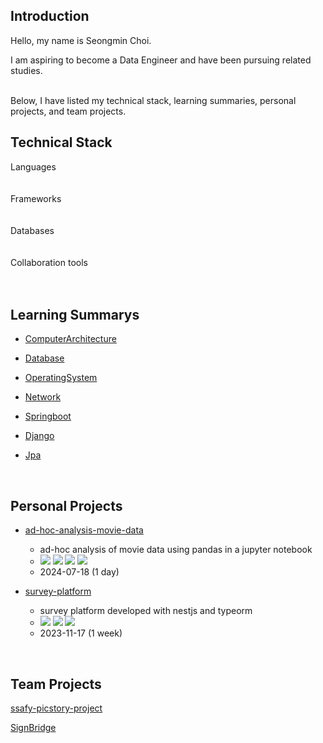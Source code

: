 <h2><div> Introduction </div></h3>

<div>
Hello, my name is Seongmin Choi. <br>

I am aspiring to become a Data Engineer and have been pursuing related studies. 
</div>
<br>
Below, I have listed my technical stack, learning summaries, personal projects, and team projects. 
<h2><div> Technical Stack</div></h2>
  <div>
    <div>
        <div>
            <div>
              Languages
            </div>
             <img
              key=283876.31851924106
              style = "margin: 5px 5px;"
              src=https://img.shields.io/badge/java-b07219?style=flat&logo=java&logoColor=white
              alt=""
            /> <img
              key=866965.3981998923
              style = "margin: 5px 5px;"
              src=https://img.shields.io/badge/python-3581ba?style=flat&logo=python&logoColor=white
              alt=""
            />
        </div>
        <br>
        <div>
            <div>
                Frameworks
            </div>
            <img
              key=893828.5052125546
              style = "margin: 5px 5px;"
              src=https://img.shields.io/badge/springboot-6DB33F?style=flat&logo=springboot&logoColor=white
              alt=""
            /> <img
              key=112977.92737826108
              style = "margin: 5px 5px;"
              src=https://img.shields.io/badge/django-092E20?style=flat&logo=django&logoColor=white
              alt=""
            />
        </div>
        <br>
        <div>
            <div>
                Databases
            </div>
            <img
              key=321344.6086252308
              style = "margin: 5px 5px;"
              src=https://img.shields.io/badge/redis-DC382D?style=flat&logo=redis&logoColor=white
              alt=""
            /> <img
              key=63850.49822804865
              style = "margin: 5px 5px;"
              src=https://img.shields.io/badge/mariadb-003545?style=flat&logo=mariadb&logoColor=white
              alt=""
            /> <img
              key=523461.6249694807
              style = "margin: 5px 5px;"
              src=https://img.shields.io/badge/mysql-4479A1?style=flat&logo=mysql&logoColor=white
              alt=""
            />
            <img
              key=283876.31851924106
              style = "margin: 5px 5px;"
              src=https://img.shields.io/badge/postgresql-12D289?style=flat&logo=postgresql&logoColor=white
              alt=""
            />
        </div>
        <br>
        <div>
            <div>
                Collaboration tools
            </div>
            <img
              key=476389.1611351678
              style = "margin: 5px 5px;"
              src=https://img.shields.io/badge/git-F05032?style=flat&logo=git&logoColor=white
              alt=""
            />
            <img
              key=476389.1611351678
              style = "margin: 5px 5px;"
              src=https://img.shields.io/badge/jira-2196F3?style=flat&logo=jira&logoColor=white
              alt=""
            />
            <img
              key=476389.1611351678
              style = "margin: 5px 5px;"
              src=https://img.shields.io/badge/notion-000000?style=flat&logo=notion&logoColor=white
              alt=""
            />
        </div>
      </div>	
  </div>
</div>
<br>

<h2><div> Learning Summarys </div></h2>
<ul> 
  
  <li> 
    <p><a href="https://github.com/et2468/Note-Programming/tree/master/Note-ComputerArchitecture">ComputerArchitecture</a></p>
  </li>
  <li> 
    <p><a href="https://github.com/et2468/Note-Programming/tree/master/Note-Database">Database</a></p>
  </li>
  <li> 
    <p><a href="https://github.com/et2468/Note-Programming/tree/master/Note-OperatingSystem">OperatingSystem</a></p>
  </li>
  <li> 
    <p><a href="https://github.com/et2468/Note-Programming/tree/master/Note-Network">Network</a></p>
  </li>

  <li> 
    <p><a href="https://github.com/et2468/Note-Programming/tree/master/Note-Springboot">Springboot</a></p>
  </li>
  <li> 
    <p><a href="https://github.com/et2468/Note-Programming/tree/master/Note-Django">Django</a></p>
  </li>
  <li> 
    <p><a href="https://github.com/et2468/Note-Programming/tree/master/Note-JPA">Jpa</a></p>
  </li>
  
</ul>

<br>
<h2><div> Personal Projects </div></h2>
<ul> 
  
  <li>
    <p><a href="https://github.com/et2468/ad-hoc-analysis-movie-data">ad-hoc-analysis-movie-data</a></p>
    <ul>
      <li>ad-hoc analysis of movie data using pandas in a jupyter notebook</li>
      <li>
        <img src="https://img.shields.io/badge/jupyter-ffead8?style=flat"/>
        <img src="https://img.shields.io/badge/pandas-ffead8?style=flat"/>
        <img src="https://img.shields.io/badge/matplotlib-ffead8?style=flat"/>
        <img src="https://img.shields.io/badge/seaborn-ffead8?style=flat"/>
      </li>
      <li>2024-07-18 (1 day)</li>
    </ul>
  </li>

  <li> 
    <p><a href="https://github.com/et2468/survey-platform">survey-platform</a></p>
    <ul>
      <li>survey platform developed with nestjs and typeorm</li>
      <li>
        <img src="https://img.shields.io/badge/nestjs-ffead8?style=flat"/>
        <img src="https://img.shields.io/badge/typeorm-ffead8?style=flat"/>
        <img src="https://img.shields.io/badge/postgresql-ffead8?style=flat"/>
      </li>
      <li>2023-11-17 (1 week)</li>
    </ul>
  </li>
</ul>

<br>

<h2><div> Team Projects </div></h2>
<p><a href="https://github.com/ssafy-picstory-project">ssafy-picstory-project</a></p>
<p><a href="https://github.com/SignBridge">SignBridge</a></p>
